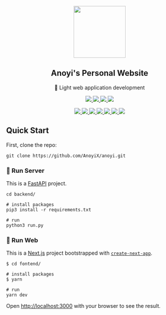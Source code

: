 <p align="center">
  <img width="140" src="https://cdn.anoyi.com/logo.png" />  
  <h2 align="center">Anoyi's Personal Website</h2>
  <p align="center">🍭 Light web application development</p>
</p>
<p align="center">
  <a href="https://github.com/AnoyiX/anoyi/issues">
    <img src="https://img.shields.io/github/issues/AnoyiX/anoyi"/> 
  </a>
  <a href="https://github.com/AnoyiX/anoyi/network/members">
    <img src="https://img.shields.io/github/forks/AnoyiX/anoyi"/> 
  </a>  
  <a href="https://github.com/AnoyiX/anoyi/stargazers">
    <img src="https://img.shields.io/github/stars/AnoyiX/anoyi"/> 
  </a>
  <a href="https://github.com/AnoyiX/anoyi/LICENSE">
    <img src="https://img.shields.io/github/license/AnoyiX/anoyi"/> 
  </a>
</p>
<p align="center">
  <a href="https://reactjs.org/">
    <img src="https://img.shields.io/badge/React-2D333B?style=for-the-badge&logo=React&logoColor=61dafb"/> 
  </a>
  <a href="https://www.typescriptlang.org/">
    <img src="https://img.shields.io/badge/TypeScript-3178C6?style=for-the-badge&logo=TypeScript&logoColor=fff"/> 
  </a>
  <a href="https://nextjs.org/">
    <img src="https://img.shields.io/badge/NextJS-000000?style=for-the-badge&logo=Next.js&logoColor=fff"/> 
  </a>
  <a href="https://tailwindcss.com/">
    <img src="https://img.shields.io/badge/TailwindCSS-06B6D4?style=for-the-badge&logo=Tailwind-CSS&logoColor=fff"/> 
  </a>
  <a href="https://www.python.org/">
    <img src="https://img.shields.io/badge/Python-3776AB?style=for-the-badge&logo=Python&logoColor=fff"/> 
  </a>
  <a href="https://fastapi.tiangolo.com/">
    <img src="https://img.shields.io/badge/FastAPI-009688?style=for-the-badge&logo=FastAPI&logoColor=fff"/> 
  </a>
  <a href="https://www.mongodb.com/">
    <img src="https://img.shields.io/badge/MongoDB-47A248?style=for-the-badge&logo=MongoDB&logoColor=fff"/> 
  </a>
</p>

## Quick Start

First, clone the repo:

```
git clone https://github.com/AnoyiX/anoyi.git
```

### 🚀 Run Server

This is a [FastAPI](https://github.com/tiangolo/fastapi) project.

```shell
cd backend/

# install packages
pip3 install -r requirements.txt

# run
python3 run.py
```

### 🚀 Run Web

This is a [Next.js](https://nextjs.org/) project bootstrapped with [`create-next-app`](https://github.com/vercel/next.js/tree/canary/packages/create-next-app).

```shell
$ cd fontend/

# install packages
$ yarn

# run
yarn dev
```

Open [http://localhost:3000](http://localhost:3000) with your browser to see the result.
